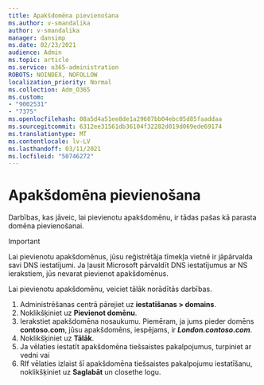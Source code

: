 ```yaml
---
title: Apakšdomēna pievienošana
ms.author: v-smandalika
author: v-smandalika
manager: dansimp
ms.date: 02/23/2021
audience: Admin
ms.topic: article
ms.service: o365-administration
ROBOTS: NOINDEX, NOFOLLOW
localization_priority: Normal
ms.collection: Adm_O365
ms.custom:
- "9002531"
- "7375"
ms.openlocfilehash: 08a5d4a51ee8de1a29607bb04ebc05d85faaddaa
ms.sourcegitcommit: 6312ee31561db36104f32282d019d069ede69174
ms.translationtype: MT
ms.contentlocale: lv-LV
ms.lasthandoff: 03/11/2021
ms.locfileid: "50746272"
---
```

# <a name="add-a-subdomain"></a>Apakšdomēna pievienošana

Darbības, kas jāveic, lai pievienotu apakšdomēnu, ir tādas pašas kā parasta domēna pievienošanai. 

> [!IMPORTANT]
> Lai pievienotu apakšdomēnus, jūsu reģistrētāja tīmekļa vietnē ir jāpārvalda savi DNS iestatījumi. Ja ļausit Microsoft pārvaldīt DNS iestatījumus ar NS ierakstiem, jūs nevarat pievienot apakšdomēnus. 

Lai pievienotu apakšdomēnu, veiciet tālāk norādītās darbības.

1. Administrēšanas centrā pārejiet uz **iestatīšanas > domains**.
2. Noklikšķiniet uz **Pievienot domēnu**.
3. Ierakstiet apakšdomēna nosaukumu. Piemēram, ja jums pieder domēns **contoso.com**, jūsu apakšdomēns, iespējams, ir **_London.contoso.com_**.
4. Noklikšķiniet uz **Tālāk**.
5. Ja vēlaties iestatīt apakšdomēna tiešsaistes pakalpojumus, turpiniet ar vedni vai
6. RIf vēlaties izlaist šī apakšdomēna tiešsaistes pakalpojumu iestatīšanu, noklikšķiniet uz **Saglabāt** un closethe logu.

